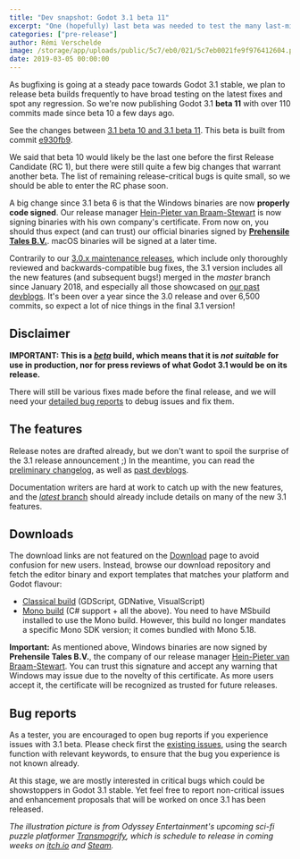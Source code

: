 ```yaml
---
title: "Dev snapshot: Godot 3.1 beta 11"
excerpt: "One (hopefully) last beta was needed to test the many last-minute bug fixes done over the last few day, which brought the 3.1 version very close to what we want the final version to be. But any heavy bugfix requires QA testing to ensure that it does not introduce regressions, so we're publishing a new 3.1 beta 11 build to have the community confirm if it's ready for the Release Candidate stage."
categories: ["pre-release"]
author: Rémi Verschelde
image: /storage/app/uploads/public/5c7/eb0/021/5c7eb0021fe9f976412604.png
date: 2019-03-05 00:00:00
---
```


As bugfixing is going at a steady pace towards Godot 3.1 stable, we plan to release beta builds frequently to have broad testing on the latest fixes and spot any regression. So we're now publishing Godot 3.1 **beta 11** with over 110 commits made since beta 10 a few days ago.

See the changes between [3.1 beta 10 and 3.1 beta 11](https://github.com/godotengine/godot/compare/e930fb9a6e4277ad3c4dc60a775785b294840512...80618700ca668a595fd214ca8db43a69ca2a8b67). This beta is built from commit [e930fb9](https://github.com/godotengine/godot/commit/80618700ca668a595fd214ca8db43a69ca2a8b67).

We said that beta 10 would likely be the last one before the first Release Candidate (RC 1), but there were still quite a few big changes that warrant another beta. The list of remaining release-critical bugs is quite small, so we should be able to enter the RC phase soon.

A big change since 3.1 beta 6 is that the Windows binaries are now **properly code signed**. Our release manager [Hein-Pieter van Braam-Stewart](https://github.com/hpvb) is now signing binaries with his own company's certificate. From now on, you should thus expect (and can trust) our official binaries signed by **[Prehensile Tales B.V.](https://www.prehensile-tales.com/)**. macOS binaries will be signed at a later time.

Contrarily to our [3.0.x maintenance releases](/article/maintenance-release-godot-3-0-6), which include only thoroughly reviewed and backwards-compatible bug fixes, the 3.1 version includes all the new features (and subsequent bugs!) merged in the *master* branch since January 2018, and especially all those showcased on [our past devblogs](/devblog). It's been over a year since the 3.0 release and over 6,500 commits, so expect a lot of nice things in the final 3.1 version!

## Disclaimer

**IMPORTANT: This is a [*beta*](https://en.wikipedia.org/wiki/Software_release_life_cycle#Beta) build, which means that it is *not suitable* for use in production, nor for press reviews of what Godot 3.1 would be on its release.**

There will still be various fixes made before the final release, and we will need your [detailed bug reports](https://github.com/godotengine/godot/issues) to debug issues and fix them.

## The features

Release notes are drafted already, but we don't want to spoil the surprise of the 3.1 release announcement ;)
In the meantime, you can read the [preliminary changelog](https://github.com/godotengine/godot/blob/master/CHANGELOG.md#unreleased), as well as [past devblogs](/devblog).

Documentation writers are hard at work to catch up with the new features, and the [*latest* branch](http://docs.godotengine.org/en/latest/) should already include details on many of the new 3.1 features.

## Downloads

The download links are not featured on the [Download](/download) page to avoid confusion for new users. Instead, browse our download repository and fetch the editor binary and export templates that matches your platform and Godot flavour:

- [Classical build](https://downloads.tuxfamily.org/godotengine/3.1/beta11) (GDScript, GDNative, VisualScript)
- [Mono build](https://downloads.tuxfamily.org/godotengine/3.1/beta11/mono) (C# support + all the above). You need to have MSbuild installed to use the Mono build. However, this build no longer mandates a specific Mono SDK version; it comes bundled with Mono 5.18.

**Important:** As mentioned above, Windows binaries are now signed by **Prehensile Tales B.V.**, the company of our release manager [Hein-Pieter van Braam-Stewart](https://github.com/hpvb). You can trust this signature and accept any warning that Windows may issue due to the novelty of this certificate. As more users accept it, the certificate will be recognized as trusted for future releases.

## Bug reports

As a tester, you are encouraged to open bug reports if you experience issues with 3.1 beta. Please check first the [existing issues](https://github.com/godotengine/godot/issues), using the search function with relevant keywords, to ensure that the bug you experience is not known already.

At this stage, we are mostly interested in critical bugs which could be showstoppers in Godot 3.1 stable. Yet feel free to report non-critical issues and enhancement proposals that will be worked on once 3.1 has been released.

*The illustration picture is from Odyssey Entertainment's upcoming sci-fi puzzle platformer *[Transmogrify](http://www.playtransmogrify.com/)*, which is schedule to release in coming weeks on [itch.io](https://odysseyentertainment.itch.io/transmogrify) and [Steam](https://store.steampowered.com/app/740310/Transmogrify/).*
